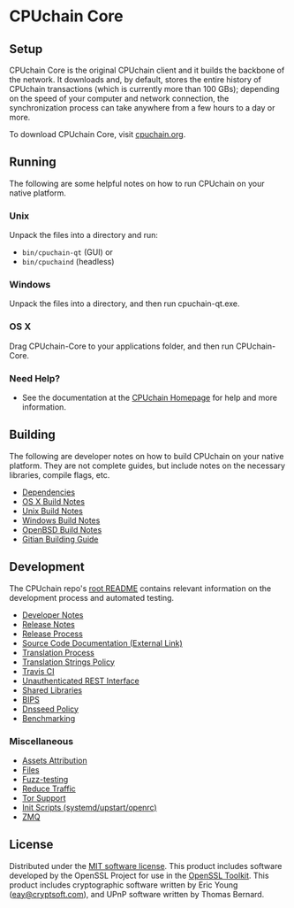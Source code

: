 CPUchain Core
=============

Setup
---------------------
CPUchain Core is the original CPUchain client and it builds the backbone of the network. It downloads and, by default, stores the entire history of CPUchain transactions (which is currently more than 100 GBs); depending on the speed of your computer and network connection, the synchronization process can take anywhere from a few hours to a day or more.

To download CPUchain Core, visit [cpuchain.org](https://cpuchain.org/download-page.html#home).

Running
---------------------
The following are some helpful notes on how to run CPUchain on your native platform.

### Unix

Unpack the files into a directory and run:

- `bin/cpuchain-qt` (GUI) or
- `bin/cpuchaind` (headless)

### Windows

Unpack the files into a directory, and then run cpuchain-qt.exe.

### OS X

Drag CPUchain-Core to your applications folder, and then run CPUchain-Core.

### Need Help?

* See the documentation at the [CPUchain Homepage](https://cpuchain.org)
for help and more information.

Building
---------------------
The following are developer notes on how to build CPUchain on your native platform. They are not complete guides, but include notes on the necessary libraries, compile flags, etc.

- [Dependencies](dependencies.md)
- [OS X Build Notes](build-osx.md)
- [Unix Build Notes](build-unix.md)
- [Windows Build Notes](build-windows.md)
- [OpenBSD Build Notes](build-openbsd.md)
- [Gitian Building Guide](gitian-building.md)

Development
---------------------
The CPUchain repo's [root README](/README.md) contains relevant information on the development process and automated testing.

- [Developer Notes](developer-notes.md)
- [Release Notes](release-notes.md)
- [Release Process](release-process.md)
- [Source Code Documentation (External Link)](https://dev.visucore.com/cpuchain/doxygen/)
- [Translation Process](translation_process.md)
- [Translation Strings Policy](translation_strings_policy.md)
- [Travis CI](travis-ci.md)
- [Unauthenticated REST Interface](REST-interface.md)
- [Shared Libraries](shared-libraries.md)
- [BIPS](bips.md)
- [Dnsseed Policy](dnsseed-policy.md)
- [Benchmarking](benchmarking.md)

### Miscellaneous
- [Assets Attribution](assets-attribution.md)
- [Files](files.md)
- [Fuzz-testing](fuzzing.md)
- [Reduce Traffic](reduce-traffic.md)
- [Tor Support](tor.md)
- [Init Scripts (systemd/upstart/openrc)](init.md)
- [ZMQ](zmq.md)

License
---------------------
Distributed under the [MIT software license](/COPYING).
This product includes software developed by the OpenSSL Project for use in the [OpenSSL Toolkit](https://www.openssl.org/). This product includes
cryptographic software written by Eric Young ([eay@cryptsoft.com](mailto:eay@cryptsoft.com)), and UPnP software written by Thomas Bernard.
